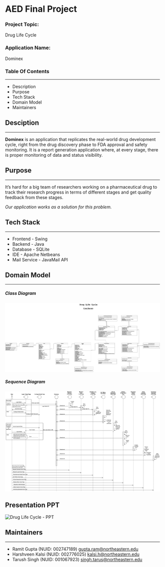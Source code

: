 
# AED Final Project
### Project Topic: 
Drug Life Cycle

### Application Name: 
Dominex

### Table Of Contents
---
- Description
- Purpose
- Tech Stack
- Domain Model
- Maintainers

## Desciption
---
<b>Dominex</b> is an application that replicates the real-world drug development cycle, right from the drug discovery phase to FDA approval and safety monitoring. It is a report generation application where, at every stage, there is proper monitoring of data and status visibility.

## Purpose
---
It’s hard for a big team of researchers working on a pharmaceutical drug to track their research progress in terms of different stages and get quality feedback from these stages.

<i>Our application works as a solution for this problem.</i>

## Tech Stack
---
- Frontend - Swing
- Backend - Java
- Database - SQLite
- IDE - Apache Netbeans
- Mail Service - JavaMail API
## Domain Model
---
##### Class Diagram
![Drug Life Cycle - Class Diagram](https://github.com/TarushS-1996/DrugLifeCycel-AED5100/blob/main/Images/AED_Project_Class_Diagram.drawio.png)

##### Sequence Diagram
![Drug Life Cycle - Sequence Diagram](https://github.com/TarushS-1996/DrugLifeCycel-AED5100/blob/main/Images/DrugLifeCycle_Sequence_Diagram.drawio.png)

## Presentation PPT
![Drug Life Cycle - PPT]()

## Maintainers
---
- Ramit Gupta (NUID: 002747189) gupta.ram@northeastern.edu
- Harshveen Kalsi (NUID: 002776025) kalsi.h@northeastern.edu 
- Tarush Singh (NUID: 001067923) singh.tarus@northeastern.edu
